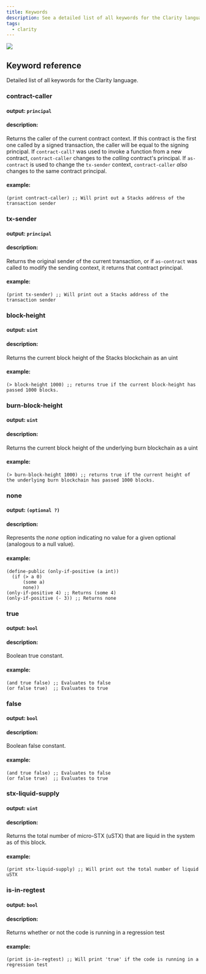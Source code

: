 ```yaml
---
title: Keywords
description: See a detailed list of all keywords for the Clarity language.
tags:
  - clarity
---
```


![](/img/keywords.jpg)
## Keyword reference

Detailed list of all keywords for the Clarity language.


### contract-caller
#### output: `principal`
#### description:
Returns the caller of the current contract context. If this contract is the first one called by a signed transaction, the caller will be equal to the signing principal. If `contract-call?` was used to invoke a function from a new contract, `contract-caller` changes to the _calling_ contract's principal. If `as-contract` is used to change the `tx-sender` context, `contract-caller` _also_ changes to the same contract principal.
#### example:
```clarity
(print contract-caller) ;; Will print out a Stacks address of the transaction sender
```

### tx-sender
#### output: `principal`
#### description:
Returns the original sender of the current transaction, or if `as-contract` was called to modify the sending context, it returns that
contract principal.
#### example:
```clarity
(print tx-sender) ;; Will print out a Stacks address of the transaction sender
```

### block-height
#### output: `uint`
#### description:
Returns the current block height of the Stacks blockchain as an uint
#### example:
```clarity
(> block-height 1000) ;; returns true if the current block-height has passed 1000 blocks.
```

### burn-block-height
#### output: `uint`
#### description:
Returns the current block height of the underlying burn blockchain as a uint
#### example:
```clarity
(> burn-block-height 1000) ;; returns true if the current height of the underlying burn blockchain has passed 1000 blocks.
```

### none
#### output: `(optional ?)`
#### description:
Represents the _none_ option indicating no value for a given optional (analogous to a null value).
#### example:
```clarity
(define-public (only-if-positive (a int))
  (if (> a 0)
      (some a)
      none))
(only-if-positive 4) ;; Returns (some 4)
(only-if-positive (- 3)) ;; Returns none
```

### true
#### output: `bool`
#### description:
Boolean true constant.
#### example:
```clarity
(and true false) ;; Evaluates to false
(or false true)  ;; Evaluates to true
```

### false
#### output: `bool`
#### description:
Boolean false constant.
#### example:
```clarity
(and true false) ;; Evaluates to false
(or false true)  ;; Evaluates to true
```

### stx-liquid-supply
#### output: `uint`
#### description:
Returns the total number of micro-STX (uSTX) that are liquid in the system as of this block.
#### example:
```clarity
(print stx-liquid-supply) ;; Will print out the total number of liquid uSTX
```

### is-in-regtest
#### output: `bool`
#### description:
Returns whether or not the code is running in a regression test
#### example:
```clarity
(print is-in-regtest) ;; Will print 'true' if the code is running in a regression test
```

